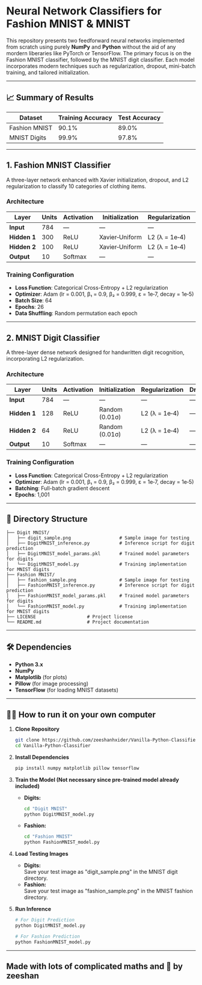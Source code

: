 
# Neural Network Classifiers for Fashion MNIST & MNIST

This repository presents two feedforward neural networks implemented from scratch using purely **NumPy** and **Python** without the aid of any mordern liberaries like PyTorch or TensorFlow. The primary focus is on the Fashion MNIST classifier, followed by the MNIST digit classifier. Each model incorporates modern techniques such as regularization, dropout, mini-batch training, and tailored initialization.

---

## 📈 Summary of Results

| Dataset         | Training Accuracy | Test Accuracy |
| --------------- | ----------------- | ------------- |
| Fashion MNIST   | 90.1%             | 89.0%         |
| MNIST Digits    | 99.9%             | 97.8%         |

---

## 1. Fashion MNIST Classifier

A three-layer network enhanced with Xavier initialization, dropout, and L2 regularization to classify 10 categories of clothing items.

### Architecture

| Layer       | Units | Activation | Initialization         | Regularization        | Dropout |
| ----------- | ----- | ---------- | ---------------------- | --------------------- | ------- |
| **Input**   | 784   | —          | —                      | —                     | —       |
| **Hidden 1**| 300   | ReLU       | Xavier‑Uniform         | L2 (λ = 1e‑4)         | 0.2     |
| **Hidden 2**| 100   | ReLU       | Xavier‑Uniform         | L2 (λ = 1e‑4)         | 0.2     |
| **Output**  | 10    | Softmax    | —                      | —                     | —       |

### Training Configuration
- **Loss Function**: Categorical Cross-Entropy + L2 regularization  
- **Optimizer**: Adam (lr = 0.001, β₁ = 0.9, β₂ = 0.999, ε = 1e‑7, decay = 1e‑5)  
- **Batch Size**: 64  
- **Epochs**: 26  
- **Data Shuffling**: Random permutation each epoch  

---

## 2. MNIST Digit Classifier

A three-layer dense network designed for handwritten digit recognition, incorporating L2 regularization.

### Architecture

| Layer       | Units | Activation | Initialization | Regularization        | Dropout |
| ----------- | ----- | ---------- | -------------- | --------------------- | ------- |
| **Input**   | 784   | —          | —              | —                     | —       |
| **Hidden 1**| 128   | ReLU       | Random (0.01σ) | L2 (λ = 1e‑4)         | —       |
| **Hidden 2**| 64    | ReLU       | Random (0.01σ) | L2 (λ = 1e‑4)         | —       |
| **Output**  | 10    | Softmax    | —              | —                     | —       |

### Training Configuration
- **Loss Function**: Categorical Cross-Entropy + L2 regularization  
- **Optimizer**: Adam (lr = 0.001, β₁ = 0.9, β₂ = 0.999, ε = 1e‑7, decay = 1e‑5)  
- **Batching**: Full-batch gradient descent  
- **Epochs**: 1,001  

---

## 📂 Directory Structure
```
├── Digit MNIST/
│   ├── digit_sample.png                  # Sample image for testing
│   ├── DigitMNIST_inference.py           # Inference script for digit prediction
│   ├── DigitMNIST_model_params.pkl       # Trained model parameters for digits
│   └── DigitMNIST_model.py               # Training implementation for MNIST digits
├── Fashion MNIST/
│   ├── fashion_sample.png                # Sample image for testing
│   ├── FashionMNIST_inference.py         # Inference script for digit prediction
│   ├── FashionMNIST_model_params.pkl     # Trained model parameters for digits
│   └── FashionMNIST_model.py             # Training implementation for MNIST digits
├── LICENSE                   # Project license
└── README.md                 # Project documentation

```

---

## 🛠️ Dependencies
- **Python 3.x**  
- **NumPy**  
- **Matplotlib** (for plots)  
- **Pillow** (for image processing)
- **TensorFlow** (for loading MNIST datasets)

---

## 👨‍💻 How to run it on your own computer

1. **Clone Repository**  
   ```bash
   git clone https://github.com/zeeshanhxider/Vanilla-Python-Classifier.git
   cd Vanilla-Python-Classifier
   ```

2. **Install Dependencies**  
   ```bash
   pip install numpy matplotlib pillow tensorflow
   ```

3. **Train the Model (Not necessary since pre-trained model already included)**  
   - **Digits:**  
     ```bash
     cd "Digit MNIST"
     python DigitMNIST_model.py
     ```
   - **Fashion:**  
     ```bash
     cd "Fashion MNIST"
     python FashionMNIST_model.py
     ```

4. **Load Testing Images**  
   - **Digits:**  
   Save your test image as "digit_sample.png" in the MNIST digit directory.
   - **Fashion:**  
   Save your test image as "fashion_sample.png" in the MNIST fashion directory.

5. **Run Inference**  
   ```bash
   # For Digit Prediction
   python DigitMNIST_model.py

   # For Fashion Prediction
   python FashionMNIST_model.py 
   ```

---

## Made with lots of complicated maths and 🧡 by zeeshan